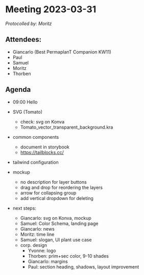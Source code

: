 # Meeting 2023-03-31

_Protocolled by: Moritz_

## Attendees:

-   Giancarlo (Best PermaplanT Companion KW11)
-   Paul
-   Samuel
-   Moritz
-   Thorben

## Agenda

-   09:00 Hello
-   SVG (Tomato)
    - check: svg on Konva
    - Tomato_vector_transparent_background.kra
-   common components
    - document in storybook
    - https://tailblocks.cc/
-   tailwind configuration
-  mockup
    - no description for layer buttons
    - drag and drop for reordering the layers
    - arrow for collapsing group
    - add vertical dropdown for deleting


- next steps:
  - Giancarlo: svg on Konva, mockup
  - Samuel: Color Schema, landing page
  - Giancarlo: news
  - Moritz: time line
  - Samuel: slogan, UI plant use case
  - corp. design
    - Yvonne: logo
    - Thorben: prim+sec color, 9-10 shades
    - Giancarlo: margins
    - Paul: section heading, shadows, layout improvement
